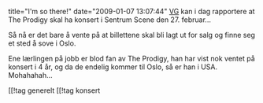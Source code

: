 title="I&#039;m so there!"
date="2009-01-07 13:07:44"
<a href="http://www.vg.no/musikk/artikkel.php?artid=539432">VG</a> kan i dag rapportere at The Prodigy skal ha konsert i Sentrum Scene den 27. februar...

Så nå er det bare å vente på at billettene skal bli lagt ut for salg og finne seg et sted å sove i Oslo.

Ene lærlingen på jobb er blod fan av The Prodigy, han har vist nok ventet på konsert i 4 år, og da de endelig kommer til Oslo, så er han i USA. Mohahahah...

[[!tag  generelt
[[!tag  konsert
